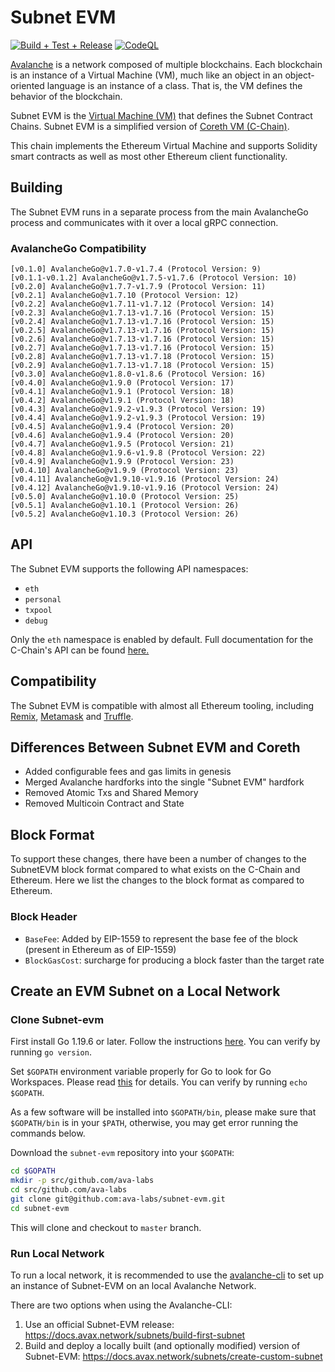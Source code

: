 # Subnet EVM

[![Build + Test + Release](https://github.com/ava-labs/subnet-evm/actions/workflows/lint-tests-release.yml/badge.svg)](https://github.com/ava-labs/subnet-evm/actions/workflows/lint-tests-release.yml)
[![CodeQL](https://github.com/ava-labs/subnet-evm/actions/workflows/codeql-analysis.yml/badge.svg)](https://github.com/ava-labs/subnet-evm/actions/workflows/codeql-analysis.yml)

[Avalanche](https://docs.avax.network/overview/getting-started/avalanche-platform) is a network composed of multiple blockchains.
Each blockchain is an instance of a Virtual Machine (VM), much like an object in an object-oriented language is an instance of a class.
That is, the VM defines the behavior of the blockchain.

Subnet EVM is the [Virtual Machine (VM)](https://docs.avax.network/learn/avalanche/virtual-machines) that defines the Subnet Contract Chains. Subnet EVM is a simplified version of [Coreth VM (C-Chain)](https://github.com/ava-labs/coreth).

This chain implements the Ethereum Virtual Machine and supports Solidity smart contracts as well as most other Ethereum client functionality.

## Building

The Subnet EVM runs in a separate process from the main AvalancheGo process and communicates with it over a local gRPC connection.

### AvalancheGo Compatibility

```text
[v0.1.0] AvalancheGo@v1.7.0-v1.7.4 (Protocol Version: 9)
[v0.1.1-v0.1.2] AvalancheGo@v1.7.5-v1.7.6 (Protocol Version: 10)
[v0.2.0] AvalancheGo@v1.7.7-v1.7.9 (Protocol Version: 11)
[v0.2.1] AvalancheGo@v1.7.10 (Protocol Version: 12)
[v0.2.2] AvalancheGo@v1.7.11-v1.7.12 (Protocol Version: 14)
[v0.2.3] AvalancheGo@v1.7.13-v1.7.16 (Protocol Version: 15)
[v0.2.4] AvalancheGo@v1.7.13-v1.7.16 (Protocol Version: 15)
[v0.2.5] AvalancheGo@v1.7.13-v1.7.16 (Protocol Version: 15)
[v0.2.6] AvalancheGo@v1.7.13-v1.7.16 (Protocol Version: 15)
[v0.2.7] AvalancheGo@v1.7.13-v1.7.16 (Protocol Version: 15)
[v0.2.8] AvalancheGo@v1.7.13-v1.7.18 (Protocol Version: 15)
[v0.2.9] AvalancheGo@v1.7.13-v1.7.18 (Protocol Version: 15)
[v0.3.0] AvalancheGo@v1.8.0-v1.8.6 (Protocol Version: 16)
[v0.4.0] AvalancheGo@v1.9.0 (Protocol Version: 17)
[v0.4.1] AvalancheGo@v1.9.1 (Protocol Version: 18)
[v0.4.2] AvalancheGo@v1.9.1 (Protocol Version: 18)
[v0.4.3] AvalancheGo@v1.9.2-v1.9.3 (Protocol Version: 19)
[v0.4.4] AvalancheGo@v1.9.2-v1.9.3 (Protocol Version: 19)
[v0.4.5] AvalancheGo@v1.9.4 (Protocol Version: 20)
[v0.4.6] AvalancheGo@v1.9.4 (Protocol Version: 20)
[v0.4.7] AvalancheGo@v1.9.5 (Protocol Version: 21)
[v0.4.8] AvalancheGo@v1.9.6-v1.9.8 (Protocol Version: 22)
[v0.4.9] AvalancheGo@v1.9.9 (Protocol Version: 23)
[v0.4.10] AvalancheGo@v1.9.9 (Protocol Version: 23)
[v0.4.11] AvalancheGo@v1.9.10-v1.9.16 (Protocol Version: 24)
[v0.4.12] AvalancheGo@v1.9.10-v1.9.16 (Protocol Version: 24)
[v0.5.0] AvalancheGo@v1.10.0 (Protocol Version: 25)
[v0.5.1] AvalancheGo@v1.10.1 (Protocol Version: 26)
[v0.5.2] AvalancheGo@v1.10.3 (Protocol Version: 26)
```

## API

The Subnet EVM supports the following API namespaces:

- `eth`
- `personal`
- `txpool`
- `debug`

Only the `eth` namespace is enabled by default.
Full documentation for the C-Chain's API can be found [here.](https://docs.avax.network/apis/avalanchego/apis/c-chain)

## Compatibility

The Subnet EVM is compatible with almost all Ethereum tooling, including [Remix](https://docs.avax.network/dapps/smart-contracts/deploy-a-smart-contract-on-avalanche-using-remix-and-metamask/), [Metamask](https://docs.avax.network/dapps/smart-contracts/deploy-a-smart-contract-on-avalanche-using-remix-and-metamask/) and [Truffle](https://docs.avax.network/dapps/smart-contracts/using-truffle-with-the-avalanche-c-chain/).

## Differences Between Subnet EVM and Coreth

- Added configurable fees and gas limits in genesis
- Merged Avalanche hardforks into the single "Subnet EVM" hardfork
- Removed Atomic Txs and Shared Memory
- Removed Multicoin Contract and State

## Block Format

To support these changes, there have been a number of changes to the SubnetEVM block format compared to what exists on the C-Chain and Ethereum. Here we list the changes to the block format as compared to Ethereum.

### Block Header

- `BaseFee`: Added by EIP-1559 to represent the base fee of the block (present in Ethereum as of EIP-1559)
- `BlockGasCost`: surcharge for producing a block faster than the target rate

## Create an EVM Subnet on a Local Network

### Clone Subnet-evm

First install Go 1.19.6 or later. Follow the instructions [here](https://golang.org/doc/install). You can verify by running `go version`.

Set `$GOPATH` environment variable properly for Go to look for Go Workspaces. Please read [this](https://go.dev/doc/gopath_code) for details. You can verify by running `echo $GOPATH`.

As a few software will be installed into `$GOPATH/bin`, please make sure that `$GOPATH/bin` is in your `$PATH`, otherwise, you may get error running the commands below.

Download the `subnet-evm` repository into your `$GOPATH`:

```sh
cd $GOPATH
mkdir -p src/github.com/ava-labs
cd src/github.com/ava-labs
git clone git@github.com:ava-labs/subnet-evm.git
cd subnet-evm
```

This will clone and checkout to `master` branch.

### Run Local Network

To run a local network, it is recommended to use the [avalanche-cli](https://github.com/ava-labs/avalanche-cli#avalanche-cli) to set up an instance of Subnet-EVM on an local Avalanche Network.

There are two options when using the Avalanche-CLI:

1. Use an official Subnet-EVM release: https://docs.avax.network/subnets/build-first-subnet
2. Build and deploy a locally built (and optionally modified) version of Subnet-EVM: https://docs.avax.network/subnets/create-custom-subnet
